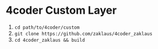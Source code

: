 # 4coder Custom Layer

1. `cd path/to/4coder/custom`
2. `git clone https://github.com/zaklaus/4coder_zaklaus`
3. `cd 4coder_zaklaus && build`
